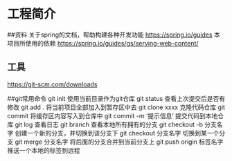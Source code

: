 # 工程简介
##资料
关于spring的文档，帮助构建各种开发功能
https://spring.io/guides
本项目所使用的依赖
https://spring.io/guides/gs/serving-web-content/

## 工具
https://git-scm.com/downloads

##git常用命令
git init    使用当前目录作为git仓库
git status  查看上次提交后是否有修改
git add .   将当前项目全部加入到暂存区中去
git clone xxxx  克隆代码仓库
git commit  将缓存区内容写入到仓库中
git commit -m ‘提示信息’    提交代码到本地仓库
git log     查看日志
git branch  查看本地所有拥有的分支
git checkout -b 分支名字    创建一个新的分支，并切换到该分支下
git checkout 分支名字   切换到某一个分支
git merge 分支名字  将后面的分支合并到当前分支上
git push origin 标签名字    推送一个本地的标签到远程

